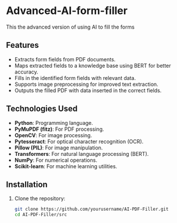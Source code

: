 # Advanced-AI-form-filler

This the advanced version of using AI to fill the forms

## Features

- Extracts form fields from PDF documents.
- Maps extracted fields to a knowledge base using BERT for better accuracy.
- Fills in the identified form fields with relevant data.
- Supports image preprocessing for improved text extraction.
- Outputs the filled PDF with data inserted in the correct fields.

## Technologies Used

- **Python**: Programming language.
- **PyMuPDF (fitz)**: For PDF processing.
- **OpenCV**: For image processing.
- **Pytesseract**: For optical character recognition (OCR).
- **Pillow (PIL)**: For image manipulation.
- **Transformers**: For natural language processing (BERT).
- **NumPy**: For numerical operations.
- **Scikit-learn**: For machine learning utilities.

## Installation

1. Clone the repository:
   ```bash
   git clone https://github.com/yourusername/AI-PDF-Filler.git
   cd AI-PDF-Filler/src
   






